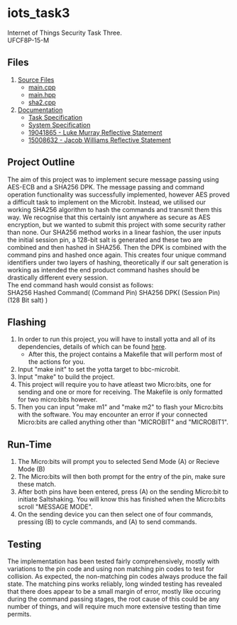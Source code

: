 # iots_task3

Internet of Things Security Task Three.  
UFCF8P-15-M

## Files  
1. [Source Files](https://gitlab.uwe.ac.uk/jj6-williams/iots_task3/tree/master/source)  
    * [main.cpp](https://gitlab.uwe.ac.uk/jj6-williams/iots_task3/blob/master/source/main.cpp)  
    * [main.hpp](https://gitlab.uwe.ac.uk/jj6-williams/iots_task3/blob/master/source/main.hpp)  
    * [sha2.cpp](https://gitlab.uwe.ac.uk/jj6-williams/iots_task3/blob/master/source/sha2.cpp)  
2. [Documentation](https://gitlab.uwe.ac.uk/jj6-williams/iots_task3/tree/master/documentation)  
    * [Task Specification](https://gitlab.uwe.ac.uk/jj6-williams/iots_task3/blob/master/documentation/Task%203%20Specification.pdf)  
    * [System Specification](https://gitlab.uwe.ac.uk/jj6-williams/iots_task3/blob/master/documentation/System%20specification.pdf)  
    * [19041865 - Luke Murray Reflective Statement](https://gitlab.uwe.ac.uk/jj6-williams/iots_task3/blob/master/documentation/LUKE_MURRAY_REFLECTIVE_STATEMENT.pdf)  
    * [15008632 - Jacob Williams Reflective Statement](https://gitlab.uwe.ac.uk/jj6-williams/iots_task3/blob/master/documentation/JACOB_WILLIAMS_REFLECTIVE_STATEMENT.pdf)  

## Project Outline  
The aim of this project was to implement secure message passing using AES-ECB
and a SHA256 DPK. The message passing and command operation functionality was
successfully implemented, however AES proved a difficult task to implement on
the Microbit. Instead, we utilised our working SHA256 algorithm to hash the
commands and transmit them this way. We recognise that this certainly isnt 
anywhere as secure as AES encryption, but we wanted to submit this project with
some security rather than none. Our SHA256 method works in a linear fashion, the
user inputs the initial session pin, a 128-bit salt is generated and these two
are combined and then hashed in SHA256. Then the DPK is combined with the
command pins and hashed once again. This creates four unique command identifiers
under two layers of hashing, theoretically if our salt generation is working as
intended the end product command hashes should be drastically different every
session.  
The end command hash would consist as follows:  
SHA256 Hashed Command( (Command Pin) SHA256 DPK( (Session Pin) (128 Bit salt) )  

## Flashing  
1. In order to run this project, you will have to install yotta and all of its
dependencies, details of which can be found [here](http://docs.yottabuild.org/#installing).  
    * After this, the project contains a Makefile that will perform most of the
actions for you.  
2. Input "make init" to set the yotta target to bbc-microbit.  
3. Input "make" to build the project.  
4. This project will require you to have atleast two Micro:bits, one for sending
and one or more for receiving. The Makefile is only formatted for two micro:bits
however.  
5. Then you can input "make m1" and "make m2" to flash your Micro:bits with the
software. You may encounter an error if your connected Micro:bits are called
anything other than "MICROBIT" and "MICROBIT1".

## Run-Time  
1. The Micro:bits will prompt you to selected Send Mode (A) or Recieve Mode (B)
2. The Micro:bits will then both prompt for the entry of the pin, make sure
these match.  
3. After both pins have been entered, press (A) on the sending Micro:bit to
initiate Saltshaking. You will know this has finished when the Micro:bits scroll
"MESSAGE MODE".
4. On the sending device you can then select one of four commands, pressing (B)
to cycle commands, and (A) to send commands.  

## Testing  
The implementation has been tested fairly comprehensively, mostly with
variations to the pin code and using non matching pin codes to test for
collision. As expected, the non-matching pin codes always produce the fail
state. The matching pins works reliably, long winded testing has revealed that
there does appear to be a small margin of error, mostly like occuring during the
command passing stages, the root cause of this could be any number of things,
and will require much more extensive testing than time permits.  
